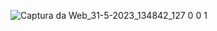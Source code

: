 ![Captura da Web_31-5-2023_134842_127 0 0 1](https://github.com/oisouguilherme/coinConvertJavaScript/assets/108905023/7991e503-f3e6-432f-9c22-a69570416908)
